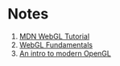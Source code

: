 # Notes

1. [MDN WebGL Tutorial](https://developer.mozilla.org/zh-CN/docs/Web/API/WebGL_API/Tutorial)
1. [WebGL Fundamentals](https://webglfundamentals.org/)
1. [An intro to modern OpenGL](https://duriansoftware.com/joe/an-intro-to-modern-opengl.-table-of-contents)
